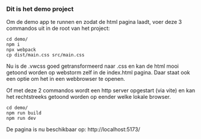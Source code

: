### Dit is het demo project
Om de demo app te runnen en zodat de html pagina laadt, voer deze 3 commandos uit in de root van het project:
```shell
cd demo/
npm i
npx webpack 
cp dist/main.css src/main.css
```

Nu is de .vwcss goed getransformeerd naar .css en kan de html mooi getoond worden op webstorm zelf in de index.html pagina. 
Daar staat ook een optie om het in een webbrowser te openen.

Of met deze 2 commandos wordt een http server opgestart (via vite) en kan het rechtstreeks getoond worden op eender welke lokale browser.
```shell
cd demo/
npm run build
npm run dev
```
De pagina is nu beschikbaar op: http://localhost:5173/